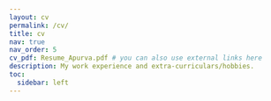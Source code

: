 ```yaml
---
layout: cv
permalink: /cv/
title: cv
nav: true
nav_order: 5
cv_pdf: Resume_Apurva.pdf # you can also use external links here
description: My work experience and extra-curriculars/hobbies.
toc:
  sidebar: left
---
```

